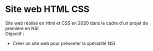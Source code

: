 # Site web HTML CSS
Site web réalisé en Html et CSS en 2020 dans le cadre d'un projet de première en NSI \
Objectif :
- Créer un site web pour présenter la spécialité NSI
